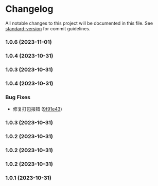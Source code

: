 # Changelog

All notable changes to this project will be documented in this file. See [standard-version](https://github.com/conventional-changelog/standard-version) for commit guidelines.

### 1.0.6 (2023-11-01)

### 1.0.4 (2023-10-31)

### 1.0.3 (2023-10-31)

### 1.0.4 (2023-10-31)


### Bug Fixes

* 修复打包报错 ([9f91e43](https://github.com/tenadolanter/webpack-building-file-plugin/commit/9f91e437e1aec632705ed3d87b71acf6cafc1d5e))

### 1.0.3 (2023-10-31)

### 1.0.2 (2023-10-31)

### 1.0.2 (2023-10-31)

### 1.0.2 (2023-10-31)

### 1.0.1 (2023-10-31)
